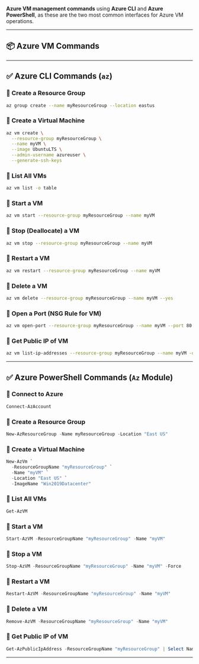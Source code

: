 **Azure VM management commands** using **Azure CLI** and **Azure PowerShell**, as these are the two most common interfaces for Azure VM operations.

---

## 📦 Azure VM Commands

---

## ✅ Azure CLI Commands (`az`)

### 🔹 Create a Resource Group

```bash
az group create --name myResourceGroup --location eastus
```

### 🔹 Create a Virtual Machine

```bash
az vm create \
  --resource-group myResourceGroup \
  --name myVM \
  --image UbuntuLTS \
  --admin-username azureuser \
  --generate-ssh-keys
```

### 🔹 List All VMs

```bash
az vm list -o table
```

### 🔹 Start a VM

```bash
az vm start --resource-group myResourceGroup --name myVM
```

### 🔹 Stop (Deallocate) a VM

```bash
az vm stop --resource-group myResourceGroup --name myVM
```

### 🔹 Restart a VM

```bash
az vm restart --resource-group myResourceGroup --name myVM
```

### 🔹 Delete a VM

```bash
az vm delete --resource-group myResourceGroup --name myVM --yes
```

### 🔹 Open a Port (NSG Rule for VM)

```bash
az vm open-port --resource-group myResourceGroup --name myVM --port 80
```

### 🔹 Get Public IP of VM

```bash
az vm list-ip-addresses --resource-group myResourceGroup --name myVM -o table
```

---

## ✅ Azure PowerShell Commands (`Az` Module)

### 🔹 Connect to Azure

```powershell
Connect-AzAccount
```

### 🔹 Create a Resource Group

```powershell
New-AzResourceGroup -Name myResourceGroup -Location "East US"
```

### 🔹 Create a Virtual Machine

```powershell
New-AzVm `
  -ResourceGroupName "myResourceGroup" `
  -Name "myVM" `
  -Location "East US" `
  -ImageName "Win2019Datacenter"
```

### 🔹 List All VMs

```powershell
Get-AzVM
```

### 🔹 Start a VM

```powershell
Start-AzVM -ResourceGroupName "myResourceGroup" -Name "myVM"
```

### 🔹 Stop a VM

```powershell
Stop-AzVM -ResourceGroupName "myResourceGroup" -Name "myVM" -Force
```

### 🔹 Restart a VM

```powershell
Restart-AzVM -ResourceGroupName "myResourceGroup" -Name "myVM"
```

### 🔹 Delete a VM

```powershell
Remove-AzVM -ResourceGroupName "myResourceGroup" -Name "myVM"
```

### 🔹 Get Public IP of VM

```powershell
Get-AzPublicIpAddress -ResourceGroupName "myResourceGroup" | Select Name, IpAddress
```

---
